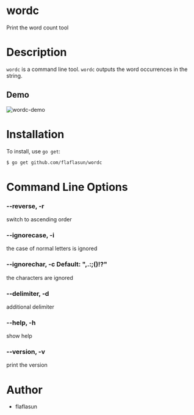 wordc
====

Print the word count tool

Description
===========

`wordc` is a command line tool. `wordc` outputs the word occurrences in the string.

## Demo

![wordc-demo](http://g.recordit.co/sPV6EkpssN.gif)

Installation
============

To install, use `go get`:

```bash
$ go get github.com/flaflasun/wordc
```

Command Line Options
====================

### --reverse, -r

switch to ascending order

### --ignorecase, -i

the case of normal letters is ignored

### --ignorechar, -c Default: ",.:;()!?"

the characters are ignored

### --delimiter, -d <string>

additional delimiter

### --help, -h

show help

### --version, -v

print the version

Author
======

* flaflasun
